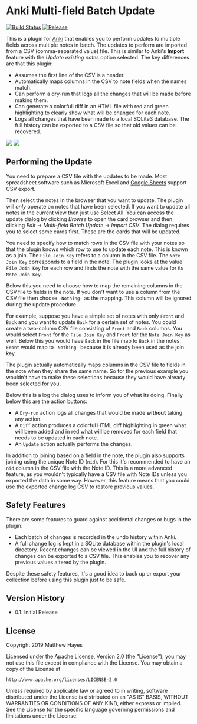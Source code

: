 # Anki Multi-field Batch Update

[![Build Status](https://travis-ci.org/matthayes/anki_multifield_batch_update.svg?branch=master)](https://travis-ci.org/matthayes/anki_multifield_batch_update.svg?branch=master)
[![Release](https://img.shields.io/badge/release-v0.1-brightgreen.svg)](https://github.com/matthayes/anki_multifield_batch_update/releases/tag/v0.1)

This is a plugin for [Anki](http://ankisrs.net/) that enables you to perform updates to multiple fields across multiple notes in batch.  The updates to perform are imported from a CSV (comma-separated value) file.  This is similar to Anki's **Import** feature with the *Update existing notes* option selected.  The key differences are that this plugin:

* Assumes the first line of the CSV is a header.
* Automatically maps columns in the CSV to note fields when the names match.
* Can perform a dry-run that logs all the changes that will be made before making them.
* Can generate a colorfull diff in an HTML file with red and green highlighting to clearly show what will be changed for each note.
* Logs all changes that have been made to a local SQLite3 database.  The full history can be exported to a CSV file so that old values can be recovered.

<img src="https://raw.githubusercontent.com/matthayes/anki_multifield_batch_update/master/screenshots/batch_update_dialog.png">

<img src="https://raw.githubusercontent.com/matthayes/anki_multifield_batch_update/master/screenshots/batch_update_diff.png">

## Performing the Update

You need to prepare a CSV file with the updates to be made.  Most spreadsheet software such as Microsoft Excel and [Google Sheets](https://sheets.google.com) support CSV export.

Then select the notes in the browser that you want to update.  The plugin will *only* operate on notes that have been selected.  If you want to update all notes in the current view then just use Select All.  You can access the update dialog by clicking *Browse* to open the card browser and then clicking *Edit* -> *Multi-field Batch Update* -> *Import CSV*.  The dialog requires you to select some cards first.  These are the cards that will be updated.

You need to specify how to match rows in the CSV file with your notes so that the plugin knows which row to use to update each note.  This is known as a join.  The `File Join Key` refers to a column in the CSV file.  The `Note Join Key` corresponds to a field in the note.  The plugin looks at the value `File Join Key` for each row and finds the note with the same value for its `Note Join Key`.

Below this you need to choose how to map the remaining columns in the CSV file to fields in the note.  If you don't want to use a column from the CSV file then choose `-Nothing-` as the mapping.  This column will be ignored during the update procedure.

For example, suppose you have a simple set of notes with only `Front` and `Back` and you want to update `Back` for a certain set of notes.  You could create a two-column CSV file consisting of `Front` and `Back` columns.  You would select `Front` for the `File Join Key` and `Front` for the `Note Join Key` as well.  Below this you would have `Back` in the file map to `Back` in the notes.  `Front` would map to `-Nothing-` because it is already been used as the join key.

The plugin actually automatically maps columns in the CSV file to fields in the note when they share the same name.  So for the previous example you wouldn't have to make these selections because they would have already been selected for you.

Below this is a log the dialog uses to inform you of what its doing.  Finally below this are the action buttons:

* A `Dry-run` action logs all changes that would be made **without** taking any action.
* A `Diff` action produces a colorful HTML diff highlighting in green what will been added and in red what will be removed for each field that needs to be updated in each note.
* An `Update` action actually performs the changes.

In addition to joining based on a field in the note, the plugin also supports joining using the unique Note ID (`nid`).  For this it's recommended to have an `nid` column in the CSV file with the Note ID.  This is a more advanced feature, as you wouldn't typically have a CSV file with Note IDs unless you exported the data in some way.  However, this feature means that you could use the exported change log CSV to restore previous values.

## Safety Features

There are some features to guard against accidental changes or bugs in the plugin:

* Each batch of changes is recorded in the undo history within Anki.
* A full change log is kept in a SQLite database within the plugin's local directory.  Recent changes can be viewed in the UI and the full history of changes can be exported to a CSV file.  This enables you to recover any previous values altered by the plugin.

Despite these safety features, it's a good idea to back up or export your collection before using this plugin just to be safe.

## Version History

* 0.1: Initial Release

## License

Copyright 2019 Matthew Hayes

Licensed under the Apache License, Version 2.0 (the "License");
you may not use this file except in compliance with the License.
You may obtain a copy of the License at

    http://www.apache.org/licenses/LICENSE-2.0

Unless required by applicable law or agreed to in writing, software
distributed under the License is distributed on an "AS IS" BASIS,
WITHOUT WARRANTIES OR CONDITIONS OF ANY KIND, either express or implied.
See the License for the specific language governing permissions and
limitations under the License.
